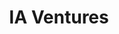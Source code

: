 ---
layout: firm_page
title: "IA Ventures"
id: "iaventures.com"
permalink: "/iaventuresiaventures.com/"
website: "https://www.iaventures.com"
offices: "New York (United States)"
investment_stages: "Seed, Series A, Series B, Series C"
portfolio_companies: "Datadog, The Trade Desk, TransferWise, Flatiron Health, Komodo Health, DataRobot, DigitalOcean, Recorded Future"
portfolio_link: ""
investment_markets: "Software, Fintech, Financial Services, FinTech"
founded_year: "2010"
description: "IA Ventures is a seed stage venture capital firm investing in software businesses."
linkedin: "https://www.linkedin.com/company/ia-ventures"
twitter: ""
instagram: ""
team_page: ""
investor_type: "Venture Capital"
crunchbase: "https://www.crunchbase.com/organization/ia-ventures"
pitchbook: "https://pitchbook.com/profiles/investor/50986-90"

# SEO Optimization
meta_title: "IA Ventures - VC Firm - projectstartups.com"
meta_description: "IA Ventures, IA Ventures is a seed stage venture capital firm investing in software businesses...."
meta_keywords: "IA Ventures, Software, Fintech, Financial Services, FinTech, VC firm, venture capital, startup investor, projectstartups.com"
canonical_url: "https://vc.projectstartups.com/iaventuresiaventures.com/"
---